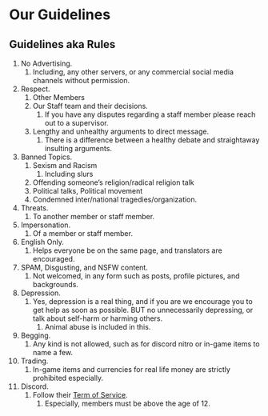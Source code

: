 # Our Guidelines

## Guidelines aka Rules

1. No Advertising.
   1. &#x20;Including, any other servers, or any commercial social media channels without permission.
2. Respect.
   1. Other Members
   2. Our Staff team and their decisions.&#x20;
      1. If you have any disputes regarding a staff member please reach out to a supervisor.
   3. Lengthy and unhealthy arguments to direct message.
      1. There is a difference between a healthy debate and straightaway insulting arguments.
3. Banned Topics.
   1. Sexism and Racism
      1. Including slurs
   2. Offending someone’s religion/radical religion talk
   3. Political talks, Political movement
   4. Condemned inter/national tragedies/organization.
4. Threats.
   1. To another member or staff member.
5. Impersonation.
   1. Of a member or staff member.
6. English Only.
   1. Helps everyone be on the same page, and translators are encouraged.
7. SPAM, Disgusting, and NSFW content.
   1. Not welcomed, in any form such as posts, profile pictures, and backgrounds.
8. Depression.
   1. Yes, depression is a real thing, and if you are we encourage you to get help as soon as possible. BUT no unnecessarily depressing, or talk about self-harm or harming others.&#x20;
      1. Animal abuse is included in this.
9. Begging.
   1. &#x20;Any kind is not allowed, such as for discord nitro or in-game items to name a few.
10. Trading.
    1. &#x20;In-game items and currencies for real life money are strictly prohibited especially.
11. Discord.
    1. Follow their [Term of Service](https://discord.com/terms).
       1. &#x20;Especially, members must be above the age of 12.
